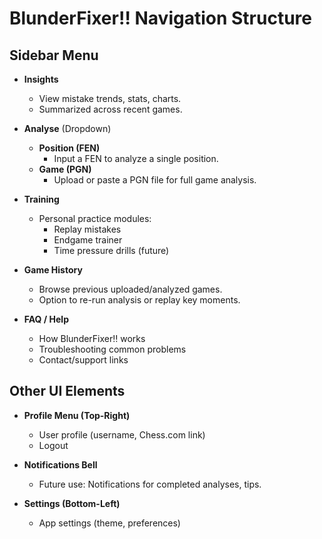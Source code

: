 # BlunderFixer‼️ Navigation Structure

## Sidebar Menu

- **Insights**
  - View mistake trends, stats, charts.
  - Summarized across recent games.
  
- **Analyse** (Dropdown)
  - **Position (FEN)**
    - Input a FEN to analyze a single position.
  - **Game (PGN)**
    - Upload or paste a PGN file for full game analysis.

- **Training**
  - Personal practice modules:
    - Replay mistakes
    - Endgame trainer
    - Time pressure drills (future)

- **Game History**
  - Browse previous uploaded/analyzed games.
  - Option to re-run analysis or replay key moments.

- **FAQ / Help**
  - How BlunderFixer‼️ works
  - Troubleshooting common problems
  - Contact/support links

## Other UI Elements

- **Profile Menu (Top-Right)**
  - User profile (username, Chess.com link)
  - Logout

- **Notifications Bell**
  - Future use: Notifications for completed analyses, tips.

- **Settings (Bottom-Left)**
  - App settings (theme, preferences)
